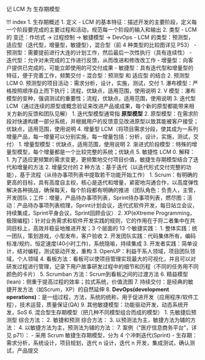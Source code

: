 
记 LCM 为 生存期模型

!!! index
	1. 生存期概述
		1. 定义
			- LCM 的基本特征：描述开发的主要阶段，定义每一个阶段要完成的主要过程和活动，规范每一个阶段的输入和输出
		2. 类型
			- LCM 的 变迁：作坊式 $\to$ 过程控制 $\to$ 敏捷模型 $\to$ DevOps
			- LCM 的类型：预测型，适应型（迭代型，增量型，敏捷型），混合型（前 4 种类型的比较图详见 P53）
			- 预测型：需要提前进行大连的计划工作，然后最后一次性执行（具有连续性）
			- 迭代型：允许对未完成的工作进行反馈，从而改进和修改改工作
			- 增量型：向客户提供已完成的，可能立即使用的可交付成果
			- 敏捷型：具有迭代型和增量型的特征，便于完善工作，频繁交付
			- 混合型：预测型 和 适应型 的结合
	2. 预测型 LCM
		0. 预测型的项目活动：需求分析，设计，实施，测试，交付
		1. 瀑布模型：严格按照顺序自上而下执行；流程，优缺点，适用范围，使用说明
		2. V 模型：瀑布模型的变种，强调测试的重要性；流程，优缺点，适用范围，使用说明
	3. 迭代型 LCM（通过连续的原型或概念验证来改进产品或成果，每个新的原型都能带来相关方新的反馈和团队见解）
		1. 迭代型模型通常指 **原型模型**
		2. 原型模型：在需求阶段对快速构建一部分系统，并根据用户的反馈意见改进原型以致其能被客户接受；优缺点，适用范围，使用说明
	4. 增量型 LCM（将项目需求分段，使其成为一系列增量产品，每一增量可以分别实施，每一增量包括：分析，设计，实施，测试，交付）
		1. 增量型模型：优缺点，适用范围，使用说明
		2. 渐进式阶段模型：特殊的增量型模型，每个增量都是一个比较完整的系统；优缺点
	5. 敏捷性 LCM
		0. 解释：
			1. 为了适应更频繁的需求变更，更频繁地交付项目价值，敏捷生存期模型结合了迭代和增量的方法
			2. 增量交付的 2 种方法：基于迭代（以迭代形式交付完整的功能），基于流程（从待办事项列表中提取若干功能开始工作）
		1. Scrum：有明确的更高的目标，具有高度自主权，核心是迭代和增量，紧密地沟通合作，以高度弹性解决各种挑战，确保每天，每个阶段都有明确的推进（团队角色：负责人，主管，开发团队；工件：增量，产品待办事项列表，Sprint待办事项列表，燃尽图；活动：产品待办事项列表梳理，Sprint计划会议，迭代式软件开发，每日站立会议，持续集成，Sprint平身会议，Sprint回顾会议）
		2. XP(eXtreme Programming，极限编程)：针对业务需求和软件开发实践的规则，它的作用在于将二者集中在共同目标上，高效并稳妥地推进开发；3 个层面的 13 个敏捷实践：
			1. 整体实践：统一团队，策划游戏，小型发布，客户验收
			2. 开发团队实践：代码集体所有，编码标准/规约，恒定速度(40小时工作)，系统隐喻，持续集成
			3. 开发者实践：简单设计，结对编程，测试驱动开发，重构
		3. OpenUP：利益干系人领域，项目团队领域，个人领域
		4. 看板方法：看板可以使项目管理实现最大的可视化，并且可以对研发过程进行管理，记录下用户故事研发过程中的细节和历程（不同的任务用不同颜色的卡片）
		5. Scrumban 方法：Scrum到看板之间的过渡方法
		6. 精益模型(lean)：侧重于提高过程的效率；拉式系统，价值流图
		7. 持续交付：是经典的敏捷开发方法（如Scrum，XP）的自然延伸
		8. **DevOps(development operations)**：是一组过程，方法，系统的统称，用于促进开发（应用程序/软件工程），技术运营，质量保证(QA)
		9. 其他敏捷模型：功能驱动开发，动态系统开发，SoS
	6. 混合型生存期模型（把几种不同模型组合而成的模型）
		1. 先敏捷后预测型 综合方法：
		2. 敏捷和预测 综合方法：
		3. 以预测法为主，敏捷方法为辅的方法：
		4. 以敏捷方法为主，预测法为辅的方法：
	7. 案例（“医疗信息商务平台”，详见 p71）：
		- 采用 Scrum 敏捷生存期模型，分为 4 个冲刺迭代(Sprint)
		- 生存期：需求分析，系统设计，项目规划，迭代 n 设计，迭代 n 开发，集成测试，确认测试，产品提交

